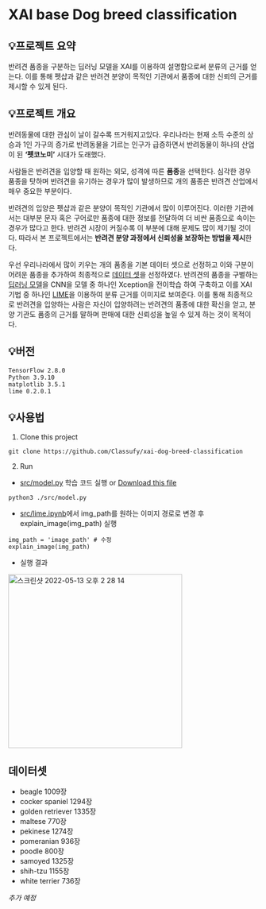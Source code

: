 # **XAI base Dog breed classification**   

## **💡프로젝트 요약**
반려견 품종을 구분하는 딥러닝 모델을 XAI를 이용하여 설명함으로써 분류의 근거를 얻는다. 이를 통해 펫샵과 같은 반려견 분양이 목적인 기관에서 품종에 대한 신뢰의 근거를 제시할 수 있게 된다.  



## **💡프로젝트 개요**  
 반려동물에 대한 관심이 날이 갈수록 뜨거워지고있다. 우리나라는 현재 소득 수준의 상승과 1인 가구의 증가로 반려동물을 기르는 인구가 급증하면서 반려동물이 하나의 산업이 된 **‘펫코노미’** 시대가 도래했다. 
 
 
사람들은 반려견을 입양할 때 원하는 외모, 성격에 따른 **품종**을 선택한다. 심각한 경우 품종을 탓하며 반려견을 유기하는 경우가 많이 발생하므로 개의 품종은 반려견 산업에서 매우 중요한 부분이다.  


반려견의 입양은 펫샵과 같은 분양이 목적인 기관에서 많이 이루어진다. 이러한 기관에서는 대부분 문자 혹은 구어로만 품종에 대한 정보를 전달하여 더 비싼 품종으로 속이는 경우가 많다고 한다. 반려견 시장이 커질수록 이 부분에 대해 문제도 많이 제기될 것이다. 따라서 본 프로젝트에서는 **반려견 분양 과정에서 신뢰성을 보장하는 방법을 제시**한다.  


우선 우리나라에서 많이 키우는 개의 품종을 기본 데이터 셋으로 선정하고 이와 구분이 어려운 품종을 추가하여 최종적으로 [데이터 셋](#데이터셋)을 선정하였다. 반려견의 품종을 구별하는 [딥러닝 모델](https://github.com/Classufy/xai-dog-breed-classification/blob/master/src/model.py)을 CNN을 모델 중 하나인 Xception을 전이학습 하여 구축하고 이를 XAI 기법 중 하나인 [LIME](https://github.com/marcotcr/lime)을 이용하여 분류 근거를 이미지로 보여준다. 이를 통해 최종적으로 반려견을 입양하는 사람은 자신이 입양하려는 반려견의 품종에 대한 확신을 얻고, 분양 기관도 품종의 근거를 말하며 판매에 대한 신뢰성을 높일 수 있게 하는 것이 목적이다.  

## **💡버전**
```
TensorFlow 2.8.0
Python 3.9.10
matplotlib 3.5.1
lime 0.2.0.1
```

## **💡사용법**
1. Clone this project
```
git clone https://github.com/Classufy/xai-dog-breed-classification
```
2. Run 
- [src/model.py](https://github.com/Classufy/xai-dog-breed-classification/blob/master/src/model.py) 학습 코드 실행 or [Download this file](https://drive.google.com/file/d/1vpug2xGuRcLEhWfOuW02AHp-GImZJUBW/view?usp=sharing)
```
python3 ./src/model.py
```
- [src/lime.ipynb](https://github.com/Classufy/xai-dog-breed-classification/blob/master/src/lime.ipynb)에서 img_path를 원하는 이미지 경로로 변경 후 explain_image(img_path) 실행
```
img_path = 'image_path' # 수정
explain_image(img_path)
```
- 실행 결과
<img width="350" alt="스크린샷 2022-05-13 오후 2 28 14" src="https://user-images.githubusercontent.com/66214527/168217081-a32d9dfc-4c32-42e2-9596-8f1f68b2f347.png">



## **데이터셋** 
- beagle 1009장
- cocker spaniel 1294장
- golden retriever 1335장
- maltese 770장
- pekinese 1274장
- pomeranian 936장
- poodle 800장
- samoyed 1325장
- shih-tzu 1155장
- white terrier 736장

_추가 예정_
